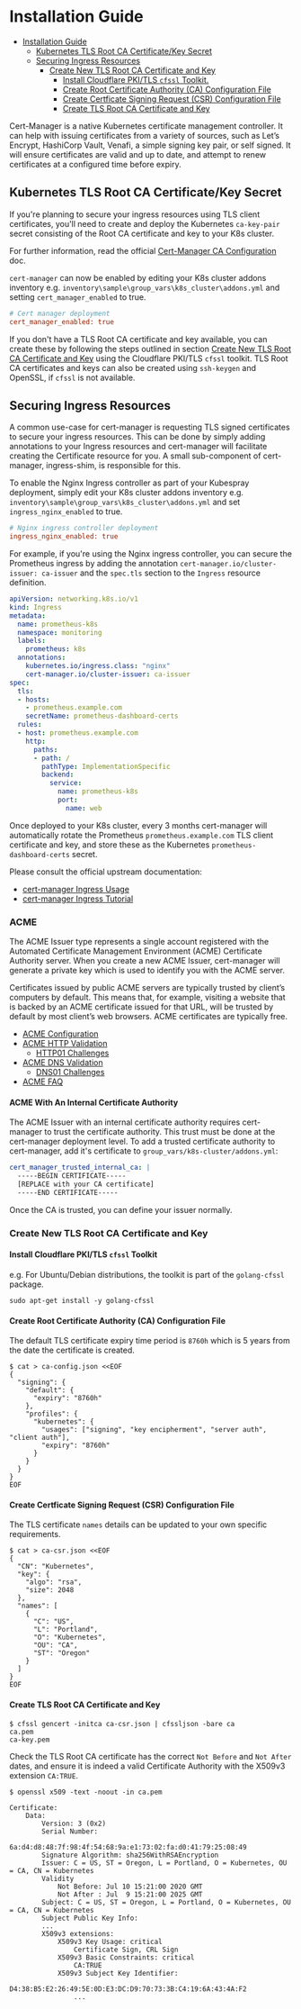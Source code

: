 # Installation Guide

- [Installation Guide](#installation-guide)
  - [Kubernetes TLS Root CA Certificate/Key Secret](#kubernetes-tls-root-ca-certificatekey-secret)
  - [Securing Ingress Resources](#securing-ingress-resources)
    - [Create New TLS Root CA Certificate and Key](#create-new-tls-root-ca-certificate-and-key)
      - [Install Cloudflare PKI/TLS `cfssl` Toolkit.](#install-cloudflare-pkitls-cfssl-toolkit)
      - [Create Root Certificate Authority (CA) Configuration File](#create-root-certificate-authority-ca-configuration-file)
      - [Create Certficate Signing Request (CSR) Configuration File](#create-certficate-signing-request-csr-configuration-file)
      - [Create TLS Root CA Certificate and Key](#create-tls-root-ca-certificate-and-key)

Cert-Manager is a native Kubernetes certificate management controller. It can help with issuing certificates from a variety of sources, such as Let’s Encrypt, HashiCorp Vault, Venafi, a simple signing key pair, or self signed. It will ensure certificates are valid and up to date, and attempt to renew certificates at a configured time before expiry.

## Kubernetes TLS Root CA Certificate/Key Secret

If you're planning to secure your ingress resources using TLS client certificates, you'll need to create and deploy the Kubernetes `ca-key-pair` secret consisting of the Root CA certificate and key to your K8s cluster.

For further information, read the official [Cert-Manager CA Configuration](https://cert-manager.io/docs/configuration/ca/) doc.

`cert-manager` can now be enabled by editing your K8s cluster addons inventory e.g. `inventory\sample\group_vars\k8s_cluster\addons.yml` and setting `cert_manager_enabled` to true.

```ini
# Cert manager deployment
cert_manager_enabled: true
```

If you don't have a TLS Root CA certificate and key available, you can create these by following the steps outlined in section [Create New TLS Root CA Certificate and Key](#create-new-tls-root-ca-certificate-and-key) using the Cloudflare PKI/TLS `cfssl` toolkit. TLS Root CA certificates and keys can also be created using `ssh-keygen` and OpenSSL, if `cfssl` is not available.

## Securing Ingress Resources

A common use-case for cert-manager is requesting TLS signed certificates to secure your ingress resources. This can be done by simply adding annotations to your Ingress resources and cert-manager will facilitate creating the Certificate resource for you. A small sub-component of cert-manager, ingress-shim, is responsible for this.

To enable the Nginx Ingress controller as part of your Kubespray deployment, simply edit your K8s cluster addons inventory e.g. `inventory\sample\group_vars\k8s_cluster\addons.yml` and set `ingress_nginx_enabled` to true.

```ini
# Nginx ingress controller deployment
ingress_nginx_enabled: true
```

For example, if you're using the Nginx ingress controller, you can secure the Prometheus ingress by adding the annotation `cert-manager.io/cluster-issuer: ca-issuer` and the `spec.tls` section to the `Ingress` resource definition.

```yaml
apiVersion: networking.k8s.io/v1
kind: Ingress
metadata:
  name: prometheus-k8s
  namespace: monitoring
  labels:
    prometheus: k8s
  annotations:
    kubernetes.io/ingress.class: "nginx"
    cert-manager.io/cluster-issuer: ca-issuer
spec:
  tls:
  - hosts:
    - prometheus.example.com
    secretName: prometheus-dashboard-certs
  rules:
  - host: prometheus.example.com
    http:
      paths:
      - path: /
        pathType: ImplementationSpecific
        backend:
          service:
            name: prometheus-k8s
            port:
              name: web
```

Once deployed to your K8s cluster, every 3 months cert-manager will automatically rotate the Prometheus `prometheus.example.com` TLS client certificate and key, and store these as the Kubernetes `prometheus-dashboard-certs` secret.

Please consult the official upstream documentation:

- [cert-manager Ingress Usage](https://cert-manager.io/v1.5-docs/usage/ingress/)
- [cert-manager Ingress Tutorial](https://cert-manager.io/v1.5-docs/tutorials/acme/ingress/#step-3-assign-a-dns-name)

### ACME

The ACME Issuer type represents a single account registered with the Automated Certificate Management Environment (ACME) Certificate Authority server. When you create a new ACME Issuer, cert-manager will generate a private key which is used to identify you with the ACME server.

Certificates issued by public ACME servers are typically trusted by client’s computers by default. This means that, for example, visiting a website that is backed by an ACME certificate issued for that URL, will be trusted by default by most client’s web browsers. ACME certificates are typically free.

- [ACME Configuration](https://cert-manager.io/v1.5-docs/configuration/acme/)
- [ACME HTTP Validation](https://cert-manager.io/v1.5-docs/tutorials/acme/http-validation/)
  - [HTTP01 Challenges](https://cert-manager.io/v1.5-docs/configuration/acme/http01/)
- [ACME DNS Validation](https://cert-manager.io/v1.5-docs/tutorials/acme/dns-validation/)
  - [DNS01 Challenges](https://cert-manager.io/v1.5-docs/configuration/acme/dns01/)
- [ACME FAQ](https://cert-manager.io/v1.5-docs/faq/acme/)

#### ACME With An Internal Certificate Authority

The ACME Issuer with an internal certificate authority requires cert-manager to trust the certificate authority. This trust must be done at the cert-manager deployment level.
To add a trusted certificate authority to cert-manager, add it's certificate to `group_vars/k8s-cluster/addons.yml`:

```yaml
cert_manager_trusted_internal_ca: |
  -----BEGIN CERTIFICATE-----
  [REPLACE with your CA certificate]
  -----END CERTIFICATE-----
```

Once the CA is trusted, you can define your issuer normally.

### Create New TLS Root CA Certificate and Key

#### Install Cloudflare PKI/TLS `cfssl` Toolkit

e.g. For Ubuntu/Debian distributions, the toolkit is part of the `golang-cfssl` package.

```shell
sudo apt-get install -y golang-cfssl
```

#### Create Root Certificate Authority (CA) Configuration File

The default TLS certificate expiry time period is `8760h` which is 5 years from the date the certificate is created.

```shell
$ cat > ca-config.json <<EOF
{
  "signing": {
    "default": {
      "expiry": "8760h"
    },
    "profiles": {
      "kubernetes": {
        "usages": ["signing", "key encipherment", "server auth", "client auth"],
        "expiry": "8760h"
      }
    }
  }
}
EOF
```

#### Create Certficate Signing Request (CSR) Configuration File

The TLS certificate `names` details can be updated to your own specific requirements.

```shell
$ cat > ca-csr.json <<EOF
{
  "CN": "Kubernetes",
  "key": {
    "algo": "rsa",
    "size": 2048
  },
  "names": [
    {
      "C": "US",
      "L": "Portland",
      "O": "Kubernetes",
      "OU": "CA",
      "ST": "Oregon"
    }
  ]
}
EOF
```

#### Create TLS Root CA Certificate and Key

```shell
$ cfssl gencert -initca ca-csr.json | cfssljson -bare ca
ca.pem
ca-key.pem
```

Check the TLS Root CA certificate has the correct `Not Before` and `Not After` dates, and ensure it is indeed a valid Certificate Authority with the X509v3 extension `CA:TRUE`.

```shell
$ openssl x509 -text -noout -in ca.pem

Certificate:
    Data:
        Version: 3 (0x2)
        Serial Number:
            6a:d4:d8:48:7f:98:4f:54:68:9a:e1:73:02:fa:d0:41:79:25:08:49
        Signature Algorithm: sha256WithRSAEncryption
        Issuer: C = US, ST = Oregon, L = Portland, O = Kubernetes, OU = CA, CN = Kubernetes
        Validity
            Not Before: Jul 10 15:21:00 2020 GMT
            Not After : Jul  9 15:21:00 2025 GMT
        Subject: C = US, ST = Oregon, L = Portland, O = Kubernetes, OU = CA, CN = Kubernetes
        Subject Public Key Info:
        ...
        X509v3 extensions:
            X509v3 Key Usage: critical
                Certificate Sign, CRL Sign
            X509v3 Basic Constraints: critical
                CA:TRUE
            X509v3 Subject Key Identifier:
                D4:38:B5:E2:26:49:5E:0D:E3:DC:D9:70:73:3B:C4:19:6A:43:4A:F2
                ...
```
